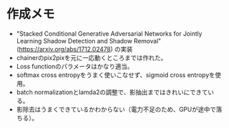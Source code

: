 # 作成メモ
- "Stacked Conditional Generative Adversarial Networks for Jointly Learning Shadow Detection and Shadow Removal"(https://arxiv.org/abs/1712.02478) の実装
- chainerのpix2pixを元に一応動くところまでは作れた。
- Loss functionのパラメータはかなり適当。
- softmax cross entropyをうまく使いこなせず、sigmoid cross entropyを使用。
- batch normalizationとlamda2の調整で、影抽出まではきれいにできている。
- 影除去はうまくできているかわからない（電力不足のため、GPUが途中で落ちる）。
